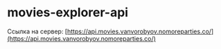# movies-explorer-api

Ссылка на сервер: [https://api.movies.vanvorobyov.nomoreparties.co/](https://api.movies.vanvorobyov.nomoreparties.co/)
